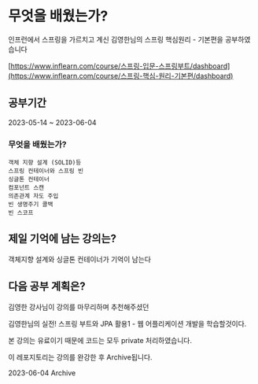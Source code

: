 # 무엇을 배웠는가?

인프런에서 스프링을 가르치고 계신 김영한님의 스프링 핵심원리 - 기본편을 공부하였습니다

[https://www.inflearn.com/course/스프링-입문-스프링부트/dashboard](https://www.inflearn.com/course/스프링-핵심-원리-기본편/dashboard)

## 공부기간

2023-05-14 ~ 2023-06-04

### 무엇을 배웠는가?

```
객체 지향 설계 (SOLID)등
스프링 컨테이너와 스프링 빈
싱글톤 컨테이너
컴포넌트 스캔
의존관계 자도 주입
빈 생명주기 콜백
빈 스코프
```

## 제일 기억에 남는 강의는?

객체지향 설계와 싱글톤 컨테이너가 기억이 남는다

## 다음 공부 계획은?

김영한 강사님이 강의를 마무리하며 추천해주셨던

김영한님의 실전! 스프링 부트와 JPA 활용1 - 웹 어플리케이션 개발을 학습할것이다.

본 강의는 유료이기 때문에 코드는 모두 private 처리하였습니다.

이 레포지토리는 강의를 완강한 후 Archive됩니다.

2023-06-04 Archive
